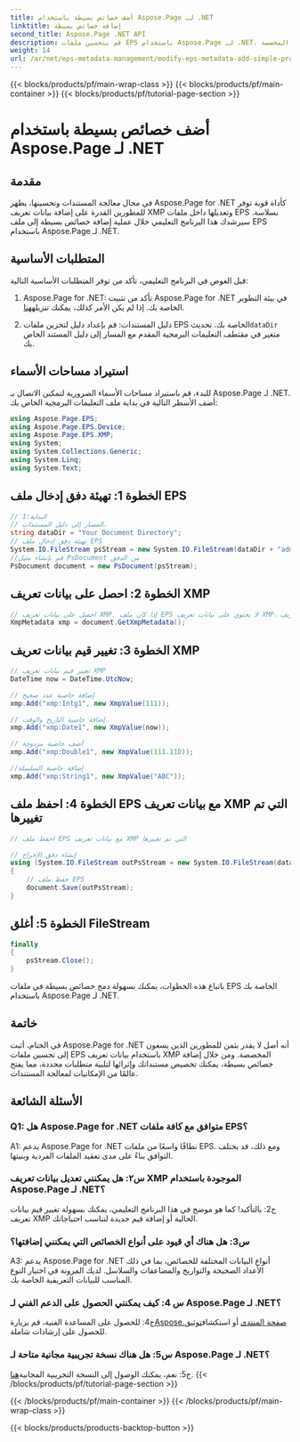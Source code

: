 ```yaml
---
title: أضف خصائص بسيطة باستخدام Aspose.Page لـ .NET
linktitle: إضافة خصائص بسيطة
second_title: Aspose.Page .NET API
description: قم بتحسين ملفات EPS باستخدام Aspose.Page لـ .NET. أضف خصائص بسيطة بسهولة لبيانات تعريف المستند المخصصة.
weight: 14
url: /ar/net/eps-metadata-management/modify-eps-metadata-add-simple-properties/
---
```


{{< blocks/products/pf/main-wrap-class >}}
{{< blocks/products/pf/main-container >}}
{{< blocks/products/pf/tutorial-page-section >}}

# أضف خصائص بسيطة باستخدام Aspose.Page لـ .NET

## مقدمة

في مجال معالجة المستندات وتحسينها، يظهر Aspose.Page for .NET كأداة قوية توفر للمطورين القدرة على إضافة بيانات تعريف XMP وتعديلها داخل ملفات EPS بسلاسة. سيرشدك هذا البرنامج التعليمي خلال عملية إضافة خصائص بسيطة إلى ملف EPS باستخدام Aspose.Page لـ .NET.

## المتطلبات الأساسية

قبل الغوص في البرنامج التعليمي، تأكد من توفر المتطلبات الأساسية التالية:

1.  Aspose.Page for .NET: تأكد من تثبيت Aspose.Page for .NET في بيئة التطوير الخاصة بك. إذا لم يكن الأمر كذلك، يمكنك تنزيله[هنا](https://releases.aspose.com/page/net/).

2.  دليل المستندات: قم بإعداد دليل لتخزين ملفات EPS الخاصة بك. تحديث`dataDir` متغير في مقتطف التعليمات البرمجية المقدم مع المسار إلى دليل المستند الخاص بك.

## استيراد مساحات الأسماء

للبدء، قم باستيراد مساحات الأسماء الضرورية لتمكين الاتصال بـ Aspose.Page لـ .NET. أضف الأسطر التالية في بداية ملف التعليمات البرمجية الخاص بك:

```csharp
using Aspose.Page.EPS;
using Aspose.Page.EPS.Device;
using Aspose.Page.EPS.XMP;
using System;
using System.Collections.Generic;
using System.Linq;
using System.Text;
```

## الخطوة 1: تهيئة دفق إدخال ملف EPS

```csharp
// البداية:1
// المسار إلى دليل المستندات.
string dataDir = "Your Document Directory";
// تهيئة دفق إدخال ملف EPS
System.IO.FileStream psStream = new System.IO.FileStream(dataDir + "add_simple_props_input.eps", System.IO.FileMode.Open, System.IO.FileAccess.Read);
//قم بإنشاء مثيل PsDocument من الدفق
PsDocument document = new PsDocument(psStream);
```

## الخطوة 2: احصل على بيانات تعريف XMP

```csharp
// احصل على بيانات تعريف XMP. إذا كان ملف EPS لا يحتوي على بيانات تعريف XMP، فسنحصل على ملف جديد مملوء بالقيم من تعليقات بيانات تعريف PS (%%Creator، %%CreateDate، %%Title، وما إلى ذلك)
XmpMetadata xmp = document.GetXmpMetadata();
```

## الخطوة 3: تغيير قيم بيانات تعريف XMP

```csharp
// تغيير قيم بيانات تعريف XMP
DateTime now = DateTime.UtcNow;

// إضافة خاصية عدد صحيح
xmp.Add("xmp:Intg1", new XmpValue(111));

// إضافة خاصية التاريخ والوقت
xmp.Add("xmp:Date1", new XmpValue(now));

// أضف خاصية مزدوجة
xmp.Add("xmp:Double1", new XmpValue(111.11D));

//إضافة خاصية السلسلة
xmp.Add("xmp:String1", new XmpValue("ABC"));
```

## الخطوة 4: احفظ ملف EPS مع بيانات تعريف XMP التي تم تغييرها

```csharp
// احفظ ملف EPS مع بيانات تعريف XMP التي تم تغييرها

// إنشاء دفق الإخراج
using (System.IO.FileStream outPsStream = new System.IO.FileStream(dataDir + "add_simple_props_output.eps", System.IO.FileMode.Create, System.IO.FileAccess.Write))
{
    // حفظ ملف EPS
    document.Save(outPsStream);
}
```

## الخطوة 5: أغلق FileStream

```csharp
finally
{
    psStream.Close();
}
```

باتباع هذه الخطوات، يمكنك بسهولة دمج خصائص بسيطة في ملفات EPS الخاصة بك باستخدام Aspose.Page لـ .NET.

## خاتمة

في الختام، أثبت Aspose.Page for .NET أنه أصل لا يقدر بثمن للمطورين الذين يسعون إلى تحسين ملفات EPS باستخدام بيانات تعريف XMP المخصصة. ومن خلال إضافة خصائص بسيطة، يمكنك تخصيص مستنداتك وإثرائها لتلبية متطلبات محددة، مما يفتح عالمًا من الإمكانيات لمعالجة المستندات.

## الأسئلة الشائعة

### Q1: هل Aspose.Page for .NET متوافق مع كافة ملفات EPS؟

A1: يدعم Aspose.Page for .NET نطاقًا واسعًا من ملفات EPS. ومع ذلك، قد يختلف التوافق بناءً على مدى تعقيد الملفات الفردية وبنيتها.

### س٢: هل يمكنني تعديل بيانات تعريف XMP الموجودة باستخدام Aspose.Page لـ .NET؟

ج2: بالتأكيد! كما هو موضح في هذا البرنامج التعليمي، يمكنك بسهولة تغيير قيم بيانات تعريف XMP الحالية أو إضافة قيم جديدة لتناسب احتياجاتك.

### س3: هل هناك أي قيود على أنواع الخصائص التي يمكنني إضافتها؟

A3: يدعم Aspose.Page for .NET أنواع البيانات المختلفة للخصائص، بما في ذلك الأعداد الصحيحة والتواريخ والمضاعفات والسلاسل. لديك المرونة في اختيار النوع المناسب للبيانات التعريفية الخاصة بك.

### س 4: كيف يمكنني الحصول على الدعم الفني لـ Aspose.Page لـ .NET؟

 ج4: للحصول على المساعدة الفنية، قم بزيارة[Aspose.صفحة المنتدى](https://forum.aspose.com/c/page/39) أو استكشاف[توثيق](https://reference.aspose.com/page/net/) للحصول على إرشادات شاملة.

### س5: هل هناك نسخة تجريبية مجانية متاحة لـ Aspose.Page لـ .NET؟

 ج5: نعم، يمكنك الوصول إلى النسخة التجريبية المجانية[هنا](https://releases.aspose.com/).
{{< /blocks/products/pf/tutorial-page-section >}}

{{< /blocks/products/pf/main-container >}}
{{< /blocks/products/pf/main-wrap-class >}}

{{< blocks/products/products-backtop-button >}}

